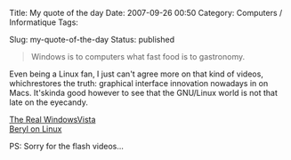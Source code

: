 Title: My quote of the day
Date: 2007-09-26 00:50
Category: Computers / Informatique
Tags: <?xml version="1.0" encoding="utf-8"?>

Slug: my-quote-of-the-day
Status: published

<div class="\"hitcitation\"">

> Windows is to computers what fast food is to gastronomy.

</div>

Even being a Linux fan, I just can't agree more on that kind of videos, whichrestores the truth: graphical interface innovation nowadays in on Macs. It'skinda good however to see that the GNU/Linux world is not that late on the eyecandy.  
  
[The Real WindowsVista](\%22http://youtube.com/watch?v=3QdGt3ix2CQ\%22)  
[Beryl on Linux](\%22http://youtube.com/watch?v=yw78IIEbzHs\%22)  
  
PS: Sorry for the flash videos...
